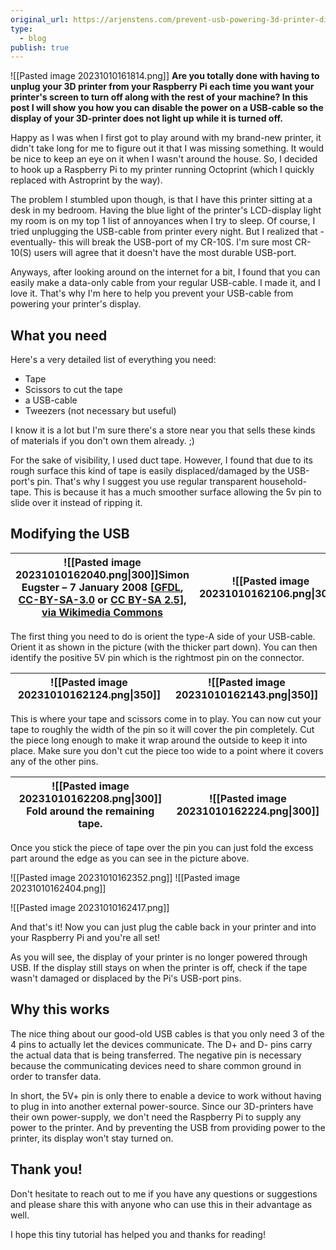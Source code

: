 ```yaml
---
original_url: https://arjenstens.com/prevent-usb-powering-3d-printer-display/
type:
  - blog
publish: true
---
```

![[Pasted image 20231010161814.png]]
**Are you totally done with having to unplug your 3D printer from your Raspberry Pi each time you want your printer's screen to turn off along with the rest of your machine? In this post I will show you how you can disable the power on a USB-cable so the display of your 3D-printer does not light up while it is turned off.**

Happy as I was when I first got to play around with my brand-new printer, it didn't take long for me to figure out it that I was missing something. It would be nice to keep an eye on it when I wasn't around the house. So, I decided to hook up a Raspberry Pi to my printer running Octoprint (which I quickly replaced with Astroprint by the way).

The problem I stumbled upon though, is that I have this printer sitting at a desk in my bedroom. Having the blue light of the printer's LCD-display light my room is on my top 1 list of annoyances when I try to sleep. Of course, I tried unplugging the USB-cable from printer every night. But I realized that -eventually- this will break the USB-port of my CR-10S. I'm sure most CR-10(S) users will agree that it doesn't have the most durable USB-port.

Anyways, after looking around on the internet for a bit, I found that you can easily make a data-only cable from your regular USB-cable. I made it, and I love it. That's why I'm here to help you prevent your USB-cable from powering your printer's display.

## What you need

Here's a very detailed list of everything you need:

- Tape
- Scissors to cut the tape
- a USB-cable
- Tweezers (not necessary but useful)

I know it is a lot but I'm sure there's a store near you that sells these kinds of materials if you don't own them already. ;)

For the sake of visibility, I used duct tape. However, I found that due to its rough surface this kind of tape is easily displaced/damaged by the USB-port's pin. That's why I suggest you use regular transparent household-tape. This is because it has a much smoother surface allowing the 5v pin to slide over it instead of ripping it.

## Modifying the USB

| ![[Pasted image 20231010162040.png\|300]]Simon Eugster – 7 January 2008 [[GFDL](http://www.gnu.org/copyleft/fdl.html), [CC-BY-SA-3.0](http://creativecommons.org/licenses/by-sa/3.0/) or [CC BY-SA 2.5](https://creativecommons.org/licenses/by-sa/2.5)], [via Wikimedia Commons](https://commons.wikimedia.org/wiki/File:USB.svg) | ![[Pasted image 20231010162106.png\|300]] |
| - | - |


The first thing you need to do is orient the type-A side of your USB-cable. Orient it as shown in the picture (with the thicker part down). You can then identify the positive 5V pin which is the rightmost pin on the connector.  

| ![[Pasted image 20231010162124.png\|350]]   | ![[Pasted image 20231010162143.png\|350]]   |
| --- | --- |

This is where your tape and scissors come in to play. You can now cut your tape to roughly the width of the pin so it will cover the pin completely. Cut the piece long enough to make it wrap around the outside to keep it into place. Make sure you don't cut the piece too wide to a point where it covers any of the other pins.

| ![[Pasted image 20231010162208.png\|300]] Fold around the remaining tape.   | ![[Pasted image 20231010162224.png\|300]]   |
| --- | --- |

Once you stick the piece of tape over the pin you can just fold the excess part around the edge as you can see in the picture above.

![[Pasted image 20231010162352.png]]
![[Pasted image 20231010162404.png]]

![[Pasted image 20231010162417.png]]

And that's it! Now you can just plug the cable back in your printer and into your Raspberry Pi and you're all set!

As you will see, the display of your printer is no longer powered through USB. If the display still stays on when the printer is off, check if the tape wasn't damaged or displaced by the Pi's USB-port pins.

## Why this works

The nice thing about our good-old USB cables is that you only need 3 of the 4 pins to actually let the devices communicate. The D+ and D- pins carry the actual data that is being transferred. The negative pin is necessary because the communicating devices need to share common ground in order to transfer data.

In short, the 5V+ pin is only there to enable a device to work without having to plug in into another external power-source. Since our 3D-printers have their own power-supply, we don't need the Raspberry Pi to supply any power to the printer. And by preventing the USB from providing power to the printer, its display won't stay turned on.

## Thank you!

Don't hesitate to reach out to me if you have any questions or suggestions and please share this with anyone who can use this in their advantage as well.

I hope this tiny tutorial has helped you and thanks for reading!